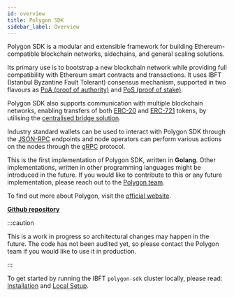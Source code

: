 ```yaml
---
id: overview 
title: Polygon SDK
sidebar_label: Overview
---
```


Polygon SDK is a modular and extensible framework for building Ethereum-compatible blockchain networks, sidechains, and general scaling solutions.

Its primary use is to bootstrap a new blockchain network while providing full compatibility with Ethereum smart contracts and transactions. It uses IBFT (Istanbul Byzantine Fault Tolerant) consensus mechanism, supported in two flavours as [PoA (proof of authority)](/docs/consensus/poa) and [PoS (proof of stake)](/docs/consensus/pos-stake-unstake).

Polygon SDK also supports communication with multiple blockchain networks, enabling transfers of both [ERC-20](https://ethereum.org/en/developers/docs/standards/tokens/erc-20) and [ERC-721](https://ethereum.org/en/developers/docs/standards/tokens/erc-721) tokens, by utilising the [centralised bridge solution](/docs/additional-features/chainbridge/overview).

Industry standard wallets can be used to interact with Polygon SDK through the [JSON-RPC](/docs/working-with-node/query-json-rpc) endpoints and node operators can perform various actions on the nodes through the [gRPC](/docs/working-with-node/query-operator-info) protocol.

This is the first implementation of Polygon SDK, written in **Golang**. Other implementations, written in other
programming languages might be introduced in the future. If you would like to contribute to this or any future
implementation, please reach out to the [Polygon team](mailto:contact@polygon.technology).

To find out more about Polygon, visit the [official website](https://polygon.technology).

**[Github repository](https://github.com/0xPolygon/polygon-sdk)**

:::caution

This is a work in progress so architectural changes may happen in the future. The code has not been audited
yet, so please contact the Polygon team if you would like to use it in production.

:::



To get started by running the IBFT `polygon-sdk` cluster locally, please read: [Installation](/docs/get-started/installation) and [Local Setup](/docs/get-started/set-up-ibft-locally).
